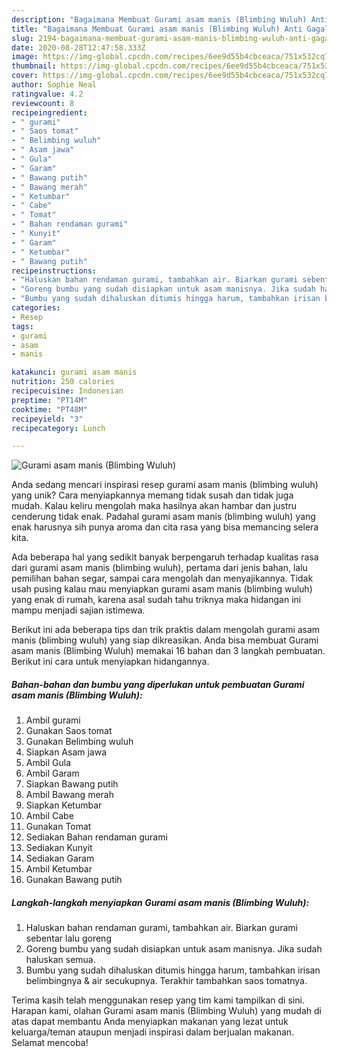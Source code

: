 ```yaml
---
description: "Bagaimana Membuat Gurami asam manis (Blimbing Wuluh) Anti Gagal"
title: "Bagaimana Membuat Gurami asam manis (Blimbing Wuluh) Anti Gagal"
slug: 2194-bagaimana-membuat-gurami-asam-manis-blimbing-wuluh-anti-gagal
date: 2020-08-28T12:47:58.333Z
image: https://img-global.cpcdn.com/recipes/6ee9d55b4cbceaca/751x532cq70/gurami-asam-manis-blimbing-wuluh-foto-resep-utama.jpg
thumbnail: https://img-global.cpcdn.com/recipes/6ee9d55b4cbceaca/751x532cq70/gurami-asam-manis-blimbing-wuluh-foto-resep-utama.jpg
cover: https://img-global.cpcdn.com/recipes/6ee9d55b4cbceaca/751x532cq70/gurami-asam-manis-blimbing-wuluh-foto-resep-utama.jpg
author: Sophie Neal
ratingvalue: 4.2
reviewcount: 8
recipeingredient:
- " gurami"
- " Saos tomat"
- " Belimbing wuluh"
- " Asam jawa"
- " Gula"
- " Garam"
- " Bawang putih"
- " Bawang merah"
- " Ketumbar"
- " Cabe"
- " Tomat"
- " Bahan rendaman gurami"
- " Kunyit"
- " Garam"
- " Ketumbar"
- " Bawang putih"
recipeinstructions:
- "Haluskan bahan rendaman gurami, tambahkan air. Biarkan gurami sebentar lalu goreng"
- "Goreng bumbu yang sudah disiapkan untuk asam manisnya. Jika sudah haluskan semua."
- "Bumbu yang sudah dihaluskan ditumis hingga harum, tambahkan irisan belimbingnya &amp; air secukupnya. Terakhir tambahkan saos tomatnya."
categories:
- Resep
tags:
- gurami
- asam
- manis

katakunci: gurami asam manis 
nutrition: 250 calories
recipecuisine: Indonesian
preptime: "PT14M"
cooktime: "PT48M"
recipeyield: "3"
recipecategory: Lunch

---
```



![Gurami asam manis (Blimbing Wuluh)](https://img-global.cpcdn.com/recipes/6ee9d55b4cbceaca/751x532cq70/gurami-asam-manis-blimbing-wuluh-foto-resep-utama.jpg)

Anda sedang mencari inspirasi resep gurami asam manis (blimbing wuluh) yang unik? Cara menyiapkannya memang tidak susah dan tidak juga mudah. Kalau keliru mengolah maka hasilnya akan hambar dan justru cenderung tidak enak. Padahal gurami asam manis (blimbing wuluh) yang enak harusnya sih punya aroma dan cita rasa yang bisa memancing selera kita.

Ada beberapa hal yang sedikit banyak berpengaruh terhadap kualitas rasa dari gurami asam manis (blimbing wuluh), pertama dari jenis bahan, lalu pemilihan bahan segar, sampai cara mengolah dan menyajikannya. Tidak usah pusing kalau mau menyiapkan gurami asam manis (blimbing wuluh) yang enak di rumah, karena asal sudah tahu triknya maka hidangan ini mampu menjadi sajian istimewa.




Berikut ini ada beberapa tips dan trik praktis dalam mengolah gurami asam manis (blimbing wuluh) yang siap dikreasikan. Anda bisa membuat Gurami asam manis (Blimbing Wuluh) memakai 16 bahan dan 3 langkah pembuatan. Berikut ini cara untuk menyiapkan hidangannya.

<!--inarticleads1-->

##### Bahan-bahan dan bumbu yang diperlukan untuk pembuatan Gurami asam manis (Blimbing Wuluh):

1. Ambil  gurami
1. Gunakan  Saos tomat
1. Gunakan  Belimbing wuluh
1. Siapkan  Asam jawa
1. Ambil  Gula
1. Ambil  Garam
1. Siapkan  Bawang putih
1. Ambil  Bawang merah
1. Siapkan  Ketumbar
1. Ambil  Cabe
1. Gunakan  Tomat
1. Sediakan  Bahan rendaman gurami
1. Sediakan  Kunyit
1. Sediakan  Garam
1. Ambil  Ketumbar
1. Gunakan  Bawang putih




<!--inarticleads2-->

##### Langkah-langkah menyiapkan Gurami asam manis (Blimbing Wuluh):

1. Haluskan bahan rendaman gurami, tambahkan air. Biarkan gurami sebentar lalu goreng
1. Goreng bumbu yang sudah disiapkan untuk asam manisnya. Jika sudah haluskan semua.
1. Bumbu yang sudah dihaluskan ditumis hingga harum, tambahkan irisan belimbingnya &amp; air secukupnya. Terakhir tambahkan saos tomatnya.




Terima kasih telah menggunakan resep yang tim kami tampilkan di sini. Harapan kami, olahan Gurami asam manis (Blimbing Wuluh) yang mudah di atas dapat membantu Anda menyiapkan makanan yang lezat untuk keluarga/teman ataupun menjadi inspirasi dalam berjualan makanan. Selamat mencoba!

